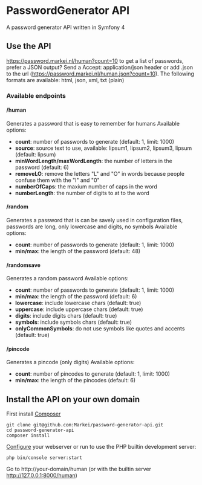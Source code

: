 # PasswordGenerator API
A password generator API written in Symfony 4

## Use the API
<https://password.markei.nl/human?count=10> to get a list of passwords, prefer a JSON output? Send a Accept: application/json header or add .json to the url (<https://password.markei.nl/human.json?count=10>).
The following formats are available: html, json, xml, txt (plain)

### Available endpoints

#### /human
Generates a password that is easy to remember for humans
Available options:
* **count**: number of passwords to generate (default: 1, limit: 1000)
* **source**: source text to use, available: lipsum1, lipsum2, lipsum3, lipsum (default: lipsum)
* **minWordLength/maxWordLength**: the number of letters in the password (default: 6)
* **removeLO**: remove the letters "L" and "O" in words because people confuse them with the "I" and "0"
* **numberOfCaps**: the maxium number of caps in the word
* **numberLength**: the number of digits to at to the word

#### /random
Generates a password that is can be savely used in configuration files, passwords are long, only lowercase and digits, no symbols
Available options:
* **count**: number of passwords to generate (default: 1, limit: 1000)
* **min/max**: the length of the password (default: 48)
     
#### /randomsave
Generates a random password
Available options:
* **count**: number of passwords to generate (default: 1, limit: 1000)
* **min/max**: the length of the password (default: 6)
* **lowercase**: include lowercase chars (default: true)
* **uppercase**: include uppercase chars (default: true)
* **digits**: include digits chars (default: true)
* **symbols**: include symbols chars (default: true)
* **onlyCommonSymbols**: do not use symbols like quotes and accents (default: true)

#### /pincode
Generates a pincode (only digits)
Available options:
* **count**: number of pincodes to generate (default: 1, limit: 1000)
* **min/max**: the length of the pincodes (default: 6)

## Install the API on your own domain

First install [Composer](https://getcomposer.org)

    git clone git@github.com:Markei/password-generator-api.git
    cd password-generator-api
    composer install
    
[Configure](http://symfony.com/doc/4.0/setup/web_server_configuration.html) your webserver or run to use the PHP builtin development server:

    php bin/console server:start
    
Go to http://your-domain/human (or with the builtin server http://127.0.0.1:8000/human)